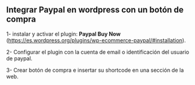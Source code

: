 ## Integrar Paypal en wordpress con un botón de compra

1- instalar y activar el plugin: __Paypal Buy Now__ (https://es.wordpress.org/plugins/wp-ecommerce-paypal/#installation).

2- Configurar el plugin con la cuenta de email o identificación del usuario de paypal.

3- Crear botón de compra e insertar su shortcode en una sección de la web.
